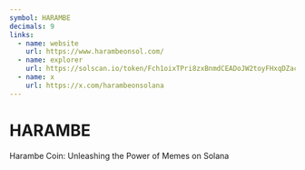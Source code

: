 ```yaml
---
symbol: HARAMBE
decimals: 9
links:
  - name: website
    url: https://www.harambeonsol.com/
  - name: explorer
    url: https://solscan.io/token/Fch1oixTPri8zxBnmdCEADoJW2toyFHxqDZacQkwdvSP
  - name: x
    url: https://x.com/harambeonsolana
---
```


# HARAMBE

Harambe Coin: Unleashing the Power of Memes on Solana
